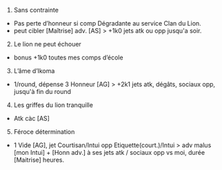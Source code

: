 1. Sans contrainte
  * Pas perte d’honneur si comp Dégradante au service Clan du Lion.
  * peut cibler [Maîtrise] adv. [AS] > +1k0 jets atk ou opp jusqu'a soir.
2. Le lion ne peut échouer
  * bonus +1k0 toutes mes comps d’école
3. L’âme d’Ikoma
  * 1/round, dépense 3 Honneur [AG] > +2k1 jets atk, dégâts, sociaux opp, jusqu'à
    fin du round
4. Les griffes du lion tranquille
  * Atk càc [AS]
5. Féroce détermination
  * 1 Vide [AG], jet Courtisan/Intui opp Etiquette(court.)/Intui > adv malus
    [mon Intui] + [Honn adv.] à ses jets atk / sociaux opp vs moi, durée [Maitrise] heures.
